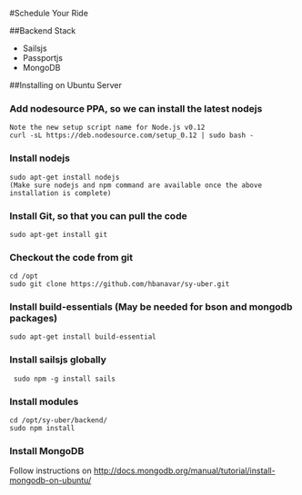 
#Schedule Your Ride

##Backend Stack
* Sailsjs
* Passportjs
* MongoDB

##Installing on Ubuntu Server

### Add nodesource PPA, so we can install the latest nodejs
```
Note the new setup script name for Node.js v0.12
curl -sL https://deb.nodesource.com/setup_0.12 | sudo bash -
```
### Install nodejs
```
sudo apt-get install nodejs
(Make sure nodejs and npm command are available once the above installation is complete)
```

### Install Git, so that you can pull the code
``` sudo apt-get install git ```

### Checkout the code from git
```
cd /opt
sudo git clone https://github.com/hbanavar/sy-uber.git
```
### Install build-essentials (May be needed for bson and mongodb packages)
``` sudo apt-get install build-essential ```

### Install sailsjs globally
``` sudo npm -g install sails```

### Install modules
```
cd /opt/sy-uber/backend/
sudo npm install
```

### Install MongoDB
Follow instructions on http://docs.mongodb.org/manual/tutorial/install-mongodb-on-ubuntu/
